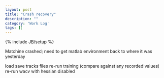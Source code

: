 ```yaml
---
layout: post
title: "Crash recovery"
description: ""
category: 'Work Log'
tags: []
---
```

{% include JB/setup %}

Matchine crashed; need to get matlab environment back to where it was yesterday

load save tracks files
re-run training (compare against any recorded values)
re-run wacv with hessian disabled

